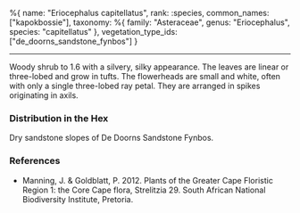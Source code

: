 %{
name: "Eriocephalus capitellatus",
rank: :species,
common_names: ["kapokbossie"],
taxonomy: %{
family: "Asteraceae",
genus: "Eriocephalus",
species: "capitellatus"
},
vegetation_type_ids: ["de_doorns_sandstone_fynbos"]
}

---

Woody shrub to 1.6 with a silvery, silky appearance. The leaves are linear or three-lobed and grow in tufts.
The flowerheads are small and white, often with only a single three-lobed ray petal. They are arranged in
spikes originating in axils.

<!-- read more -->

### Distribution in the Hex

Dry sandstone slopes of De Doorns Sandstone Fynbos.

### References

- Manning, J. & Goldblatt, P. 2012. Plants of the Greater Cape Floristic Region 1: the Core Cape flora, Strelitzia 29. South African National Biodiversity Institute, Pretoria.
